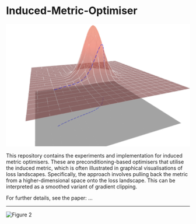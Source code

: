 # Induced-Metric-Optimiser

![Figure 1](images/projection.png)

This repository contains the experiments and implementation for induced metric optimisers. These are preconditioning-based optimisers that utilise the induced metric, which is often illustrated in graphical visualisations of loss landscapes. Specifically, the approach involves pulling back the metric from a higher-dimensional space onto the loss landscape. This can be interpreted as a smoothed variant of gradient clipping.

For further details, see the paper: …

---
![Figure 2](imagesimage/grad_clip.png)